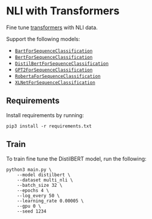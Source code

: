 # NLI with Transformers
Fine tune [transformers](https://huggingface.co/transformers/) with NLI data. 

Support the following models:
* [`BartForSequenceClassification`](https://huggingface.co/transformers/model_doc/bart.html#bartforsequenceclassification)
* [`BertForSequenceClassification`](https://huggingface.co/transformers/model_doc/bert.html#bertforsequenceclassification)
* [`DistilBertForSequenceClassification`](https://huggingface.co/transformers/model_doc/distilbert.html#distilbertforsequenceclassification)
* [`GPT2ForSequenceClassification`](https://huggingface.co/transformers/model_doc/gpt2.html#gpt2forsequenceclassification)
* [`RobertaForSequenceClassification`](https://huggingface.co/transformers/model_doc/roberta.html#robertaforsequenceclassification)
* [`XLNetForSequenceClassification`](https://huggingface.co/transformers/model_doc/xlnet.html#xlnetforsequenceclassification)

## Requirements

Install requirements by running:
```console
pip3 install -r requirements.txt
```

## Train

To train fine tune the DistilBERT model, run the following:

```console
python3 main.py \
    --model distilbert \
    --dataset multi_nli \
    --batch_size 32 \
    --epochs 4 \
    --log_every 50 \
    --learning_rate 0.00005 \
    --gpu 0 \
    --seed 1234
```
